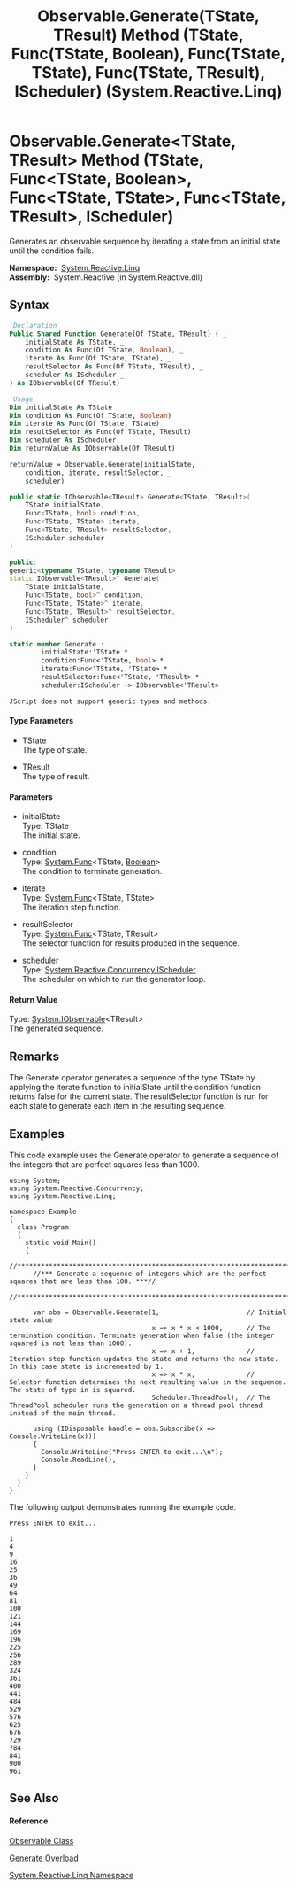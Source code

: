 ﻿---
title: Observable.Generate(TState, TResult) Method (TState, Func(TState, Boolean), Func(TState, TState), Func(TState, TResult), IScheduler) (System.Reactive.Linq)
TOCTitle: Generate(TState, TResult) Method (TState, Func(TState, Boolean), Func(TState, TState), Func(TState, TResult), IScheduler)
ms:assetid: M:System.Reactive.Linq.Observable.Generate``2(``0,System.Func{``0,System.Boolean},System.Func{``0,``0},System.Func{``0,``1},System.Reactive.Concurrency.IScheduler)
ms:mtpsurl: https://msdn.microsoft.com/en-us/library/Hh212014(v=VS.103)
ms:contentKeyID: 36069713
ms.date: 06/28/2011
mtps_version: v=VS.103
dev_langs:
- vb
- csharp
- c++
- fsharp
- jscript
---

# Observable.Generate\<TState, TResult\> Method (TState, Func\<TState, Boolean\>, Func\<TState, TState\>, Func\<TState, TResult\>, IScheduler)

Generates an observable sequence by iterating a state from an initial state until the condition fails.

**Namespace:**  [System.Reactive.Linq](hh211929\(v=vs.103\).md)  
**Assembly:**  System.Reactive (in System.Reactive.dll)

## Syntax

``` vb
'Declaration
Public Shared Function Generate(Of TState, TResult) ( _
    initialState As TState, _
    condition As Func(Of TState, Boolean), _
    iterate As Func(Of TState, TState), _
    resultSelector As Func(Of TState, TResult), _
    scheduler As IScheduler _
) As IObservable(Of TResult)
```

``` vb
'Usage
Dim initialState As TState
Dim condition As Func(Of TState, Boolean)
Dim iterate As Func(Of TState, TState)
Dim resultSelector As Func(Of TState, TResult)
Dim scheduler As IScheduler
Dim returnValue As IObservable(Of TResult)

returnValue = Observable.Generate(initialState, _
    condition, iterate, resultSelector, _
    scheduler)
```

``` csharp
public static IObservable<TResult> Generate<TState, TResult>(
    TState initialState,
    Func<TState, bool> condition,
    Func<TState, TState> iterate,
    Func<TState, TResult> resultSelector,
    IScheduler scheduler
)
```

``` c++
public:
generic<typename TState, typename TResult>
static IObservable<TResult>^ Generate(
    TState initialState, 
    Func<TState, bool>^ condition, 
    Func<TState, TState>^ iterate, 
    Func<TState, TResult>^ resultSelector, 
    IScheduler^ scheduler
)
```

``` fsharp
static member Generate : 
        initialState:'TState * 
        condition:Func<'TState, bool> * 
        iterate:Func<'TState, 'TState> * 
        resultSelector:Func<'TState, 'TResult> * 
        scheduler:IScheduler -> IObservable<'TResult> 
```

``` jscript
JScript does not support generic types and methods.
```

#### Type Parameters

  - TState  
    The type of state.

<!-- end list -->

  - TResult  
    The type of result.

#### Parameters

  - initialState  
    Type: TState  
    The initial state.  

<!-- end list -->

  - condition  
    Type: [System.Func](https://msdn.microsoft.com/en-us/library/Bb549151)\<TState, [Boolean](https://msdn.microsoft.com/en-us/library/a28wyd50)\>  
    The condition to terminate generation.  

<!-- end list -->

  - iterate  
    Type: [System.Func](https://msdn.microsoft.com/en-us/library/Bb549151)\<TState, TState\>  
    The iteration step function.  

<!-- end list -->

  - resultSelector  
    Type: [System.Func](https://msdn.microsoft.com/en-us/library/Bb549151)\<TState, TResult\>  
    The selector function for results produced in the sequence.  

<!-- end list -->

  - scheduler  
    Type: [System.Reactive.Concurrency.IScheduler](hh229149\(v=vs.103\).md)  
    The scheduler on which to run the generator loop.  

#### Return Value

Type: [System.IObservable](https://msdn.microsoft.com/en-us/library/Dd990377)\<TResult\>  
The generated sequence.  

## Remarks

The Generate operator generates a sequence of the type TState by applying the iterate function to initialState until the condition function returns false for the current state. The resultSelector function is run for each state to generate each item in the resulting sequence.

## Examples

This code example uses the Generate operator to generate a sequence of the integers that are perfect squares less than 1000.

    using System;
    using System.Reactive.Concurrency;
    using System.Reactive.Linq;
    
    namespace Example
    {
      class Program
      {
        static void Main()
        {
          //*********************************************************************************************//
          //*** Generate a sequence of integers which are the perfect squares that are less than 100. ***//
          //*********************************************************************************************//
    
          var obs = Observable.Generate(1,                      // Initial state value
                                        x => x * x < 1000,      // The termination condition. Terminate generation when false (the integer squared is not less than 1000).
                                        x => x + 1,             // Iteration step function updates the state and returns the new state. In this case state is incremented by 1.
                                        x => x * x,             // Selector function determines the next resulting value in the sequence. The state of type in is squared.
                                        Scheduler.ThreadPool);  // The ThreadPool scheduler runs the generation on a thread pool thread instead of the main thread.
    
          using (IDisposable handle = obs.Subscribe(x => Console.WriteLine(x)))
          {
            Console.WriteLine("Press ENTER to exit...\n");
            Console.ReadLine();
          }
        }
      }
    }

The following output demonstrates running the example code.

    Press ENTER to exit...
    
    1
    4
    9
    16
    25
    36
    49
    64
    81
    100
    121
    144
    169
    196
    225
    256
    289
    324
    361
    400
    441
    484
    529
    576
    625
    676
    729
    784
    841
    900
    961

## See Also

#### Reference

[Observable Class](hh244252\(v=vs.103\).md)

[Generate Overload](hh212045\(v=vs.103\).md)

[System.Reactive.Linq Namespace](hh211929\(v=vs.103\).md)

